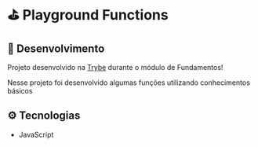 # :golf: Playground Functions

## :microscope: Desenvolvimento

Projeto desenvolvido na <a href="https://betrybe.com/" target="_blank">Trybe</a> durante o módulo de Fundamentos!

Nesse projeto foi desenvolvido algumas funções utilizando conhecimentos básicos

## ⚙️ Tecnologias

- JavaScript


